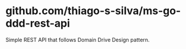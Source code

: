 # github.com/thiago-s-silva/ms-go-ddd-rest-api

Simple REST API that follows Domain Drive Design pattern.
